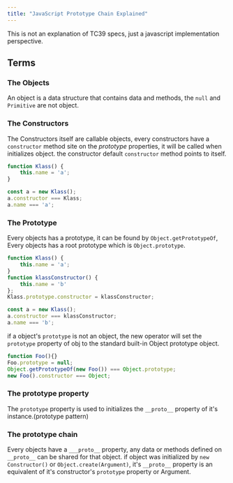```yaml
---
title: "JavaScript Prototype Chain Explained"
---
```


This is not an explanation of TC39 specs, just a javascript implementation perspective.

## Terms

### The Objects
An object is a data structure that contains data and methods, the `null` and `Primitive` are not object.

### The Constructors
The Constructors itself are callable objects, every constructors have a `constructor` method site on the *prototype* properties, it will be called when initializes object. the constructor default `constructor` method points to itself. 

```javascript
function Klass() {
	this.name = 'a';
}

const a = new Klass();
a.constructor === Klass;
a.name === 'a';
```

### The Prototype
Every objects has a prototype, it can be found by `Object.getPrototypeOf`, Every objects has a root prototype which is `Object.prototype`.

```javascript
function Klass() {
	this.name = 'a';
}
function klassConstructor() {
	this.name = 'b'
};
Klass.prototype.constructor = klassConstructor;

const a = new Klass();
a.constructor === klassConstructor;
a.name === 'b';
```
if a object's `prototype` is not an object, the new operator will set the `prototype` property of obj to the standard built-in Object prototype object.
```javascript
function Foo(){}
Foo.prototype = null;
Object.getPrototypeOf(new Foo()) === Object.prototype;
new Foo().constructor === Object;
```

### The prototype property
The `prototype` property is used to initializes the `__proto__` property of it's instance.(prototype pattern)

### The prototype chain
Every objects have a `___proto__` property, any data or methods defined on `__proto__` can be shared for that object. if object was initialized by `new Constructor()` or `Object.create(Argument)`, it's `__proto__` property is an equivalent of it's constructor's `prototype` property or Argument.
